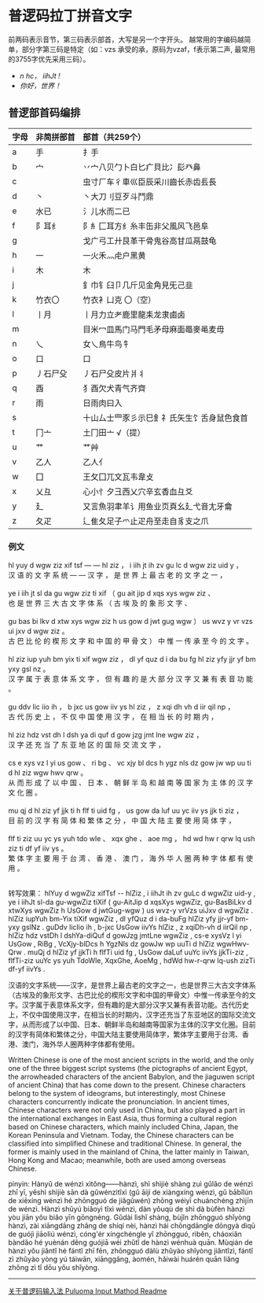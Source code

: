 # 普逻码拉丁拼音文字

前两码表示音节，第三码表示部首，大写是另一个字开头。 越常用的字编码越简单，部分字第三码是特定（如：vzs 承受的承，原码为vzaf，f表示第二声, 最常用的3755字优先采用三码）。



* *n hc， iihJt !*  
* *你好，世界！* 



## 普逻部首码编排 

|字母 |非简拼部首|部首（共259个） |
| :-------------|:------------- |:------------- |
|a  |  手         |扌手  |
|b  |  宀         |丷宀八贝勹卜白匕疒貝比冫髟癶鼻  |
|c  |             |虫寸厂车彳車巛臣辰采川齒长赤齿镸長  |
|d  | 丶          |丶大刀刂豆歹斗鬥鼎  |
|e  | 水已        |氵儿水而二已  |
|f  | 阝耳纟      |阝糹匚耳方纟糸丰缶非父風风飞邑阜  |
|g  |             |戈广弓工廾艮革干骨鬼谷高甘瓜鬲鼓龟  |
|h  | 一          |一火禾灬虍户黑黄  |
|i  | 木          |木  |
|j  |             |釒巾钅臼卩几斤见金角見旡己韭|
|k  | 竹衣〇      |竹衣衤凵克 〇（空）|
|l  | 丨月        |丨月力立耂鹿里龍耒龙隶鹵卤|
|m  |             |目米冖皿馬门马門毛矛母麻面黽麥黾麦毋|
|n  |  乀         |女乀鳥牛鸟牜|
|o  | 口          |口|
|p  | 丿石尸殳    |丿石尸殳皮片爿丬|
|q  | 酉          |犭酉欠犬青气齐齊|
|r  | 雨          |日雨肉曰入|
|s  |             |十山厶士罒豕彡示巳飠礻氏矢生饣舌身鼠色食首|
|t  | 冂亠        |土冂田亠 √（提）|
|u  |艹           |艹艸|
|v  |乙人         |乙人亻|
|w  |囗           |王攵囗兀文瓦韦韋攴|
|x  |乂彑         |心小忄夕彐西乂穴辛玄香血彑爻|
|y  |廴           |又言魚羽聿羊讠用鱼业页頁幺廴弋音尢牙龠|
|z  |夂疋         |辶隹夂足子爫止疋舟至走自豸支之爪|


### 例文
hl yuy d  wgw ziz xif tsf — — hl ziz ， i  iih jt ih zv gu lc d  wgw ziz uid y  ，<br/>
汉 语  的 文  字  系  统  — — 汉 字  ， 是 世  界 上 最 古 老 的 文  字  之  一 ， <br/>
<br/>
ye i  iih jt sl da gu wgw ziz ti xif （ gu ait jip d  xqs xys wgw ziz 、 <br/>
也 是 世  界 三 大 古 文  字  体 系  （ 古 埃  及  的 象  形  文  字  、<br/>
<br/>
gu bas bi lkv d  xtw xys wgw ziz h  us gow d  jwt gug wgw ） us wvz y  vr vzs ui jxv d  wgw ziz 。<br/>
古 巴  比 伦  的 楔  形  文  字  和 中 国  的 甲  骨  文  ） 中 惟  一 传 承  至 今  的 文  字  。 <br/>
<br/>
hl ziz iup yuh bm yix ti xif wgw ziz ， dl yf quz d  i  da bu fg hl ziz yfy jjr yf bm yxy gsl nz 。 <br/>
汉 字  属  于  表 意  体 系  文  字  ， 但 有 趣  的 是 大 部 分 汉 字  又  兼  有 表 音  功  能 。 <br/>
<br/>
gu ddv lic iio ih ， b  jxc us gow iiv ys hl ziz ， z  xqi dh vh d  iir qil np ， <br/>
古 代  历  史  上 ， 不 仅  中 国  使  用 汉 字  ， 在 相  当 长 的 时  期  内 ，<br/>
<br/>
hl ziz hdz vst dh l  dsh ya di quf d  gow jzg jmt lne wgw ziz ， <br/>
汉 字  还  充  当 了 东  亚 地 区  的 国  际  交  流  文  字  ， <br/>
<br/>
cs e  xys vz l  yi us gow 、 ri bg 、 vc xjy bl dcs h  ygz nls dz gow jw wp uu ti d  hl ziz wgw hwv qrw 。<br/>
从 而 形  成 了 以 中 国  、 日 本 、 朝 鲜  半 岛  和 越  南  等 国  家 为 主 体 的 汉 字  文  化  圈  。<br/>
<br/>
mu qj d  hl ziz yf jjk ti h  flf ti uid fg ， us gow da luf uu yc iiv ys jjk ti ziz ， <br/>
目 前 的 汉 字  有 简  体 和 繁  体 之  分 ， 中 国  大 陆  主 要 使  用 简  体 字  ，<br/>
<br/>
flf ti ziz uu yc ys yuh tdo wle 、 xqx ghe 、 aoe mg ， hd wd hw r  qrw lq ush ziz ti df yf iiv ys 。 <br/>
繁  体 字  主 要 用 于  台  湾  、 香  港  、 澳  门 ， 海 外 华 人 圈  两 种  字  体 都 有 使  用 。 <br/>
<br/>


转写效果：
hlYuy d wgwZiz xifTsf -- hlZiz , i iihJt ih zv guLc d wgwZiz uid-y , ye i iihJt sl-da gu-wgwZiz tiXif ( gu-AitJip d xqsXys wgwZiz, gu-BasBiLkv d xtwXys wgwZiz h UsGow d jwtGug-wgw ) us wvz-y vrVzs uiJxv d wgwZiz . hlZiz iupYuh bm-Yix tiXif wgwZiz , dl yfQuz d i da-buFg hlZiz yfy jjr-yf bm-yxy gslNz . guDdv licIio ih , b-jxc UsGow iivYs hlZiz , z xqiDh-vh d iirQil np , hlZiz hdz vstDh l dshYa-diQuf d gowJzg jmtLne wgwZiz , cs-e xysVz l yi UsGow , RiBg , VcXjy-blDcs h YgzNls dz gowJw wp uuTi d hlZiz wgwHwv-Qrw . muQj d hlZiz yf jjkTi h flfTi uid fg , UsGow daLuf uuYc iivYs jjkTi-ziz , flfTi-ziz uuYc ys yuh TdoWle, XqxGhe, AoeMg , hdWd hw-r-qrw lq-ush zizTi df-yf iivYs .

汉语的文字系统——汉字，是世界上最古老的文字之一，也是世界三大古文字体系（古埃及的象形文字、古巴比伦的楔形文字和中国的甲骨文）中惟一传承至今的文字。汉字属于表意体系文字，但有趣的是大部分汉字又兼有表音功能。古代历史上，不仅中国使用汉字，在相当长的时期内，汉字还充当了东亚地区的国际交流文字，从而形成了以中国、日本、朝鲜半岛和越南等国家为主体的汉字文化圈。目前的汉字有简体和繁体之分，中国大陆主要使用简体字，繁体字主要用于台湾、香港、澳门，海外华人圈两种字体都有使用。

Written Chinese is one of the most ancient scripts in the world, and the only one of the three biggest script systems (the pictographs of ancient Egypt, the arrowheaded characters of the ancient Babylon, and the jiaguwen script of ancient China) that has come down to the present. Chinese characters belong to the system of ideograms, but interestingly, most Chinese characters concurrently indicate the pronunciation. In ancient times, Chinese characters were not only used in China, but also played a part in the international exchanges in East Asia, thus forming a cultural region based on Chinese characters, which mainly included China, Japan, the Korean Peninsula and Vietnam. Today, the Chinese characters can be classified into simplified Chinese and traditional Chinese. In general, the former is mainly used in the mainland of China, the latter mainly in Taiwan, Hong Kong and Macao; meanwhile, both are used among overseas Chinese.

pinyin:
Hànyǔ de wénzì xìtǒng——hànzì, shì shìjiè shàng zuì gǔlǎo de wénzì zhī yī, yěshì shìjiè sān dà gǔwénzìtǐxì (gǔ āijí de xiàngxíng wénzì, gǔ bābǐlún de xiēxíng wénzì hé zhōngguó de jiǎgǔwén) zhōng wéiyī chuánchéng zhìjīn de wénzì. Hànzì shǔyú biǎoyì tǐxì wénzì, dàn yǒuqù de shì dà bùfèn hànzì yòu jiān yǒu biǎo yīn gōngnéng. Gǔdài lìshǐ shàng, bùjǐn zhōngguó shǐyòng hànzì, zài xiāngdāng zhǎng de shíqí nèi, hànzì hái chōngdāngle dōngyà dìqū de guójì jiāoliú wénzì, cóng'ér xíngchéngle yǐ zhōngguó, rìběn, cháoxiǎn bàndǎo hé yuènán děng guójiā wéi zhǔtǐ de hànzì wénhuà quān. Mùqián de hànzì yǒu jiǎntǐ hé fántǐ zhī fēn, zhōngguó dàlù zhǔyào shǐyòng jiǎntǐzì, fántǐ zì zhǔyào yòng yú táiwān, xiānggǎng, àomén, hǎiwài huárén quān liǎng zhǒng zì tǐ dōu yǒu shǐyòng.




-----------------------------------------------
[关于普逻码输入法 Puluoma Input Mathod  Readme](https://whhq.github.io/index.html) 
